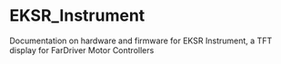 # EKSR_Instrument

Documentation on hardware and firmware for EKSR Instrument, a TFT display for FarDriver Motor Controllers
